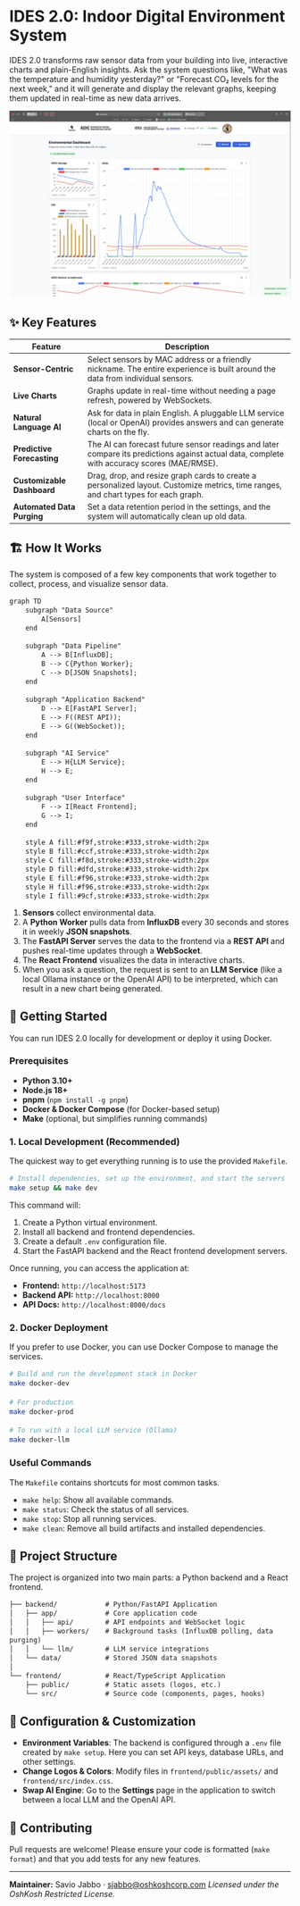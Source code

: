 # IDES 2.0: Indoor Digital Environment System

IDES 2.0 transforms raw sensor data from your building into live, interactive charts and plain-English insights. Ask the system questions like, "What was the temperature and humidity yesterday?" or "Forecast CO₂ levels for the next week," and it will generate and display the relevant graphs, keeping them updated in real-time as new data arrives.

![IDES Home Screen](images/IDEShome0728.png)

## ✨ Key Features

| Feature                  | Description                                                                                                                              |
| ------------------------ | ---------------------------------------------------------------------------------------------------------------------------------------- |
| **Sensor-Centric**       | Select sensors by MAC address or a friendly nickname. The entire experience is built around the data from individual sensors.              |
| **Live Charts**          | Graphs update in real-time without needing a page refresh, powered by WebSockets.                                                        |
| **Natural Language AI**  | Ask for data in plain English. A pluggable LLM service (local or OpenAI) provides answers and can generate charts on the fly.             |
| **Predictive Forecasting** | The AI can forecast future sensor readings and later compare its predictions against actual data, complete with accuracy scores (MAE/RMSE). |
| **Customizable Dashboard** | Drag, drop, and resize graph cards to create a personalized layout. Customize metrics, time ranges, and chart types for each graph.      |
| **Automated Data Purging** | Set a data retention period in the settings, and the system will automatically clean up old data.                                        |

## 🏗️ How It Works

The system is composed of a few key components that work together to collect, process, and visualize sensor data.

```mermaid
graph TD
    subgraph "Data Source"
        A[Sensors]
    end

    subgraph "Data Pipeline"
        A --> B[InfluxDB];
        B --> C{Python Worker};
        C --> D[JSON Snapshots];
    end

    subgraph "Application Backend"
        D --> E[FastAPI Server];
        E --> F((REST API));
        E --> G((WebSocket));
    end

    subgraph "AI Service"
        E --> H{LLM Service};
        H --> E;
    end

    subgraph "User Interface"
        F --> I[React Frontend];
        G --> I;
    end

    style A fill:#f9f,stroke:#333,stroke-width:2px
    style B fill:#ccf,stroke:#333,stroke-width:2px
    style C fill:#f8d,stroke:#333,stroke-width:2px
    style D fill:#dfd,stroke:#333,stroke-width:2px
    style E fill:#f96,stroke:#333,stroke-width:2px
    style H fill:#f96,stroke:#333,stroke-width:2px
    style I fill:#9cf,stroke:#333,stroke-width:2px
```

1.  **Sensors** collect environmental data.
2.  A **Python Worker** pulls data from **InfluxDB** every 30 seconds and stores it in weekly **JSON snapshots**.
3.  The **FastAPI Server** serves the data to the frontend via a **REST API** and pushes real-time updates through a **WebSocket**.
4.  The **React Frontend** visualizes the data in interactive charts.
5.  When you ask a question, the request is sent to an **LLM Service** (like a local Ollama instance or the OpenAI API) to be interpreted, which can result in a new chart being generated.

## 🚀 Getting Started

You can run IDES 2.0 locally for development or deploy it using Docker.

### Prerequisites

-   **Python 3.10+**
-   **Node.js 18+**
-   **pnpm** (`npm install -g pnpm`)
-   **Docker & Docker Compose** (for Docker-based setup)
-   **Make** (optional, but simplifies running commands)

### 1. Local Development (Recommended)

The quickest way to get everything running is to use the provided `Makefile`.

```bash
# Install dependencies, set up the environment, and start the servers
make setup && make dev
```

This command will:
1.  Create a Python virtual environment.
2.  Install all backend and frontend dependencies.
3.  Create a default `.env` configuration file.
4.  Start the FastAPI backend and the React frontend development servers.

Once running, you can access the application at:
-   **Frontend:** `http://localhost:5173`
-   **Backend API:** `http://localhost:8000`
-   **API Docs:** `http://localhost:8000/docs`

### 2. Docker Deployment

If you prefer to use Docker, you can use Docker Compose to manage the services.

```bash
# Build and run the development stack in Docker
make docker-dev

# For production
make docker-prod

# To run with a local LLM service (Ollama)
make docker-llm
```

### Useful Commands

The `Makefile` contains shortcuts for most common tasks.

-   `make help`: Show all available commands.
-   `make status`: Check the status of all services.
-   `make stop`: Stop all running services.
-   `make clean`: Remove all build artifacts and installed dependencies.

## 📁 Project Structure

The project is organized into two main parts: a Python backend and a React frontend.

```
├── backend/            # Python/FastAPI Application
│   ├── app/            # Core application code
│   │   ├── api/        # API endpoints and WebSocket logic
│   │   ├── workers/    # Background tasks (InfluxDB polling, data purging)
│   │   └── llm/        # LLM service integrations
│   └── data/           # Stored JSON data snapshots
│
└── frontend/           # React/TypeScript Application
    ├── public/         # Static assets (logos, etc.)
    └── src/            # Source code (components, pages, hooks)
```

## 🔧 Configuration & Customization

-   **Environment Variables**: The backend is configured through a `.env` file created by `make setup`. Here you can set API keys, database URLs, and other settings.
-   **Change Logos & Colors**: Modify files in `frontend/public/assets/` and `frontend/src/index.css`.
-   **Swap AI Engine**: Go to the **Settings** page in the application to switch between a local LLM and the OpenAI API.

## 🤝 Contributing

Pull requests are welcome! Please ensure your code is formatted (`make format`) and that you add tests for any new features.

---

**Maintainer:** Savio Jabbo · [sjabbo@oshkoshcorp.com](mailto:sjabbo@oshkoshcorp.com)
*Licensed under the OshKosh Restricted License.*
